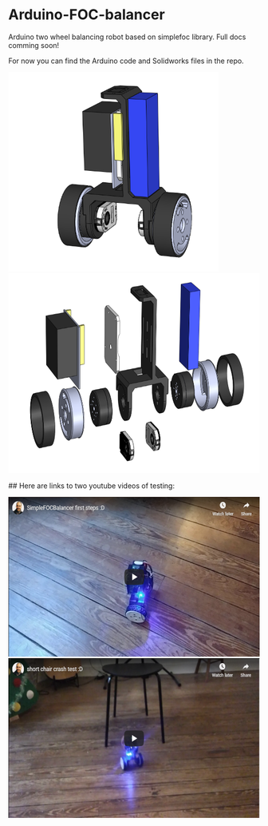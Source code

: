 # Arduino-FOC-balancer
Arduino two wheel balancing robot based on simplefoc library. Full docs comming soon!

For now you can find the Arduino code and Solidworks files in the repo.
<p>
<img src="images/foc_balancer.png" height="400px"> <img src="images/exploaded.png" height="400px">
</p>
## Here are links to two youtube videos of testing:
<p>
<a href="https://www.youtube.com/watch?v=yYNtMmsb0SU" width="200"><img src="images/first_test.png" height="320px"></a>
<a href="https://www.youtube.com/watch?v=VQK__kVl2ZM"><img src="images/chair_test.png" height="320px"></a>
</p>